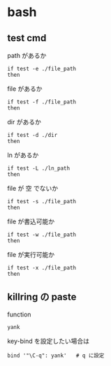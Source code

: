 
# bash


## test cmd

path があるか

```
if test -e ./file_path
then
```

file があるか

```
if test -f ./file_path
then
```

dir があるか

```
if test -d ./dir
then
```

ln があるか

```
if test -L ./ln_path
then
```

file が 空 でないか

```
if test -s ./file_path
then
```

file が書込可能か

```
if test -w ./file_path
then
```

file が実行可能か

```
if test -x ./file_path
then
```


## killring の paste

function

```
yank
```

key-bind を設定したい場合は

```
bind '"\C-q": yank'   # q に設定
```



